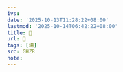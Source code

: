 ```yaml
---
ivs:
date: '2025-10-13T11:28:22+08:00'
lastmod: '2025-10-14T06:42:22+08:00'
title: 󰜰
url: 󰜰
tags: [塲]
src: GHZR
note:
---
```

